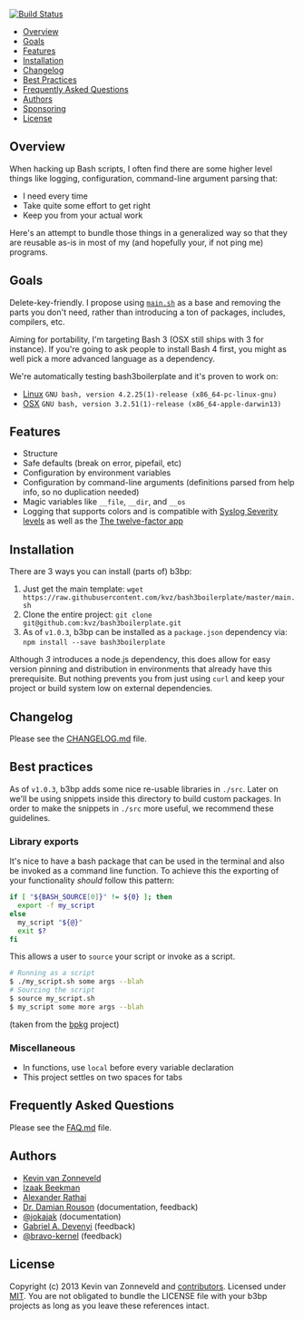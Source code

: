 <!-- badges/ -->
[![Build Status](https://travis-ci.org/kvz/bash3boilerplate.svg?branch=master)](https://travis-ci.org/kvz/bash3boilerplate)
<!-- /badges -->
[This document is formatted with GitHub-Flavored Markdown.    ]:#
[For better viewing, including hyperlinks, read it online at  ]:#
[https://github.com/kvz/bash3boilerplate/blob/master/README.md]:#

* [Overview](#overview)
* [Goals](#goals)
* [Features](#features)
* [Installation](#installation)
* [Changelog](#changelog)
* [Best Practices](#best-practices)
* [Frequently Asked Questions](#frequently-asked-questions)
* [Authors](#authors)
* [Sponsoring](#sponsoring)
* [License](#license)

## Overview

When hacking up Bash scripts, I often find there are some
higher level things like logging, configuration, command-line argument
parsing that:

 - I need every time
 - Take quite some effort to get right
 - Keep you from your actual work

Here's an attempt to bundle those things in a generalized way so that
they are reusable as-is in most of my (and hopefully your, if not ping
me) programs.

## Goals

Delete-key-friendly. I propose using [`main.sh`](./main.sh) as a base and removing the
parts you don't need, rather than introducing a ton of packages, includes, compilers, etc.

Aiming for portability, I'm targeting Bash 3 (OSX still ships
with 3 for instance). If you're going to ask people to install
Bash 4 first, you might as well pick a more advanced language as a
dependency.

We're automatically testing bash3boilerplate and it's proven to work on:

- [Linux](https://travis-ci.org/kvz/bash3boilerplate/jobs/109804166#L91) `GNU bash, version 4.2.25(1)-release (x86_64-pc-linux-gnu)`
- [OSX](https://travis-ci.org/kvz/bash3boilerplate/jobs/109804167#L2453) `GNU bash, version 3.2.51(1)-release (x86_64-apple-darwin13)`

## Features

- Structure
- Safe defaults (break on error, pipefail, etc)
- Configuration by environment variables
- Configuration by command-line arguments (definitions parsed from help info,
  so no duplication needed)
- Magic variables like `__file`, `__dir`, and `__os`
- Logging that supports colors and is compatible with [Syslog Severity levels](http://en.wikipedia.org/wiki/Syslog#Severity_levels) as well as the [The twelve-factor app](http://12factor.net/)

## Installation

There are 3 ways you can install (parts of) b3bp:

1. Just get the main template: `wget https://raw.githubusercontent.com/kvz/bash3boilerplate/master/main.sh`
2. Clone the entire project: `git clone git@github.com:kvz/bash3boilerplate.git`
3. As of `v1.0.3`, b3bp can be installed as a `package.json` dependency via: `npm install --save bash3boilerplate`

Although *3* introduces a node.js dependency, this does allow for easy version pinning and distribution in environments that already have this prerequisite. But nothing prevents you from just using `curl` and keep your project or build system low on external dependencies.

## Changelog

Please see the [CHANGELOG.md](./CHANGELOG.md) file.

## Best practices

As of `v1.0.3`, b3bp adds some nice re-usable libraries in `./src`. Later on we'll be using snippets inside this directory to build custom packages. In order to make the snippets in `./src` more useful, we recommend these guidelines.

### Library exports

It's nice to have a bash package that can be used in the terminal and also be invoked as a command line function. To achieve this the exporting of your functionality *should* follow this pattern:

```bash
if [ "${BASH_SOURCE[0]}" != ${0} ]; then
  export -f my_script
else
  my_script "${@}"
  exit $?
fi
```

This allows a user to `source` your script or invoke as a script.

```bash
# Running as a script
$ ./my_script.sh some args --blah
# Sourcing the script
$ source my_script.sh
$ my_script some more args --blah
```

(taken from the [bpkg](https://raw.githubusercontent.com/bpkg/bpkg/master/README.md) project)

### Miscellaneous

- In functions, use `local` before every variable declaration
- This project settles on two spaces for tabs

## Frequently Asked Questions

Please see the [FAQ.md](./FAQ.md) file.

## Authors

- [Kevin van Zonneveld](http://kvz.io)
- [Izaak Beekman](https://izaakbeekman.com/)
- [Alexander Rathai](mailto:<Alexander.Rathai@gmail.com>)
- [Dr. Damian Rouson](http://www.sourceryinstitute.org/) (documentation, feedback)
- [@jokajak](https://github.com/jokajak) (documentation)
- [Gabriel A. Devenyi](http://staticwave.ca/) (feedback)
- [@bravo-kernel](https://github.com/bravo-kernel) (feedback)

## License

Copyright (c) 2013 Kevin van Zonneveld and [contributors](https://github.com/kvz/bash3boilerplate#authors).
Licensed under [MIT](https://raw.githubusercontent.com/kvz/bash3boilerplate/master/LICENSE).
You are not obligated to bundle the LICENSE file with your b3bp projects as long
as you leave these references intact.
